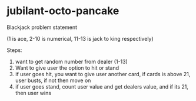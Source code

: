 # jubilant-octo-pancake

Blackjack problem statement

(1 is ace, 2-10 is numerical, 11-13 is jack to king respectively)

Steps:
1. want to get random number from dealer (1-13)
2. Want to give user the option to hit or stand
3. if user goes hit, you want to give user another card, if cards is above 21, user busts, if not then move on
4. if user goes stand, count user value and get dealers value, and if its 21, then user wins